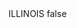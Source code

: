 <?xml version="1.0" encoding="UTF-8"?>
<CustomMetadata xmlns="http://soap.sforce.com/2006/04/metadata">
    <label>ILLINOIS</label>
    <protected>false</protected>
</CustomMetadata>

